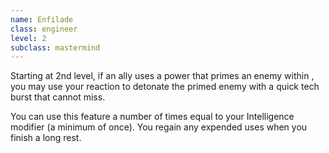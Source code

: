 ```yaml
---
name: Enfilade
class: engineer
level: 2
subclass: mastermind
---
```

Starting at 2nd level, if an ally uses a power that primes an enemy within <me-distance length="30" />, you may use your reaction to detonate the primed enemy with a
quick tech burst that cannot miss.

You can use this feature a number of times equal to your Intelligence modifier (a minimum of once). You regain any
expended uses when you finish a long rest.
